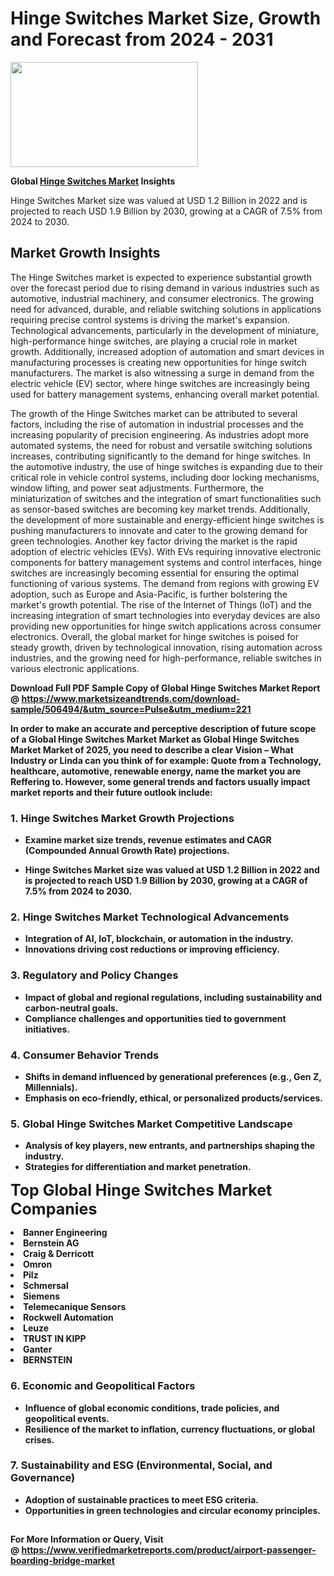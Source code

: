 <H1>Hinge Switches Market Size, Growth and Forecast from 2024 - 2031</H1><img class="aligncenter size-medium wp-image-584254" src="https://thirdeyenews.in/wp-content/uploads/2024/09/Global-Market-Research-300x168.jpeg" alt="" width="300" height="168" /><p><strong>Global&nbsp;<a href="https://www.marketsizeandtrends.com/download-sample/506494/&amp;utm_source=Pulse&amp;utm_medium=221">Hinge Switches Market</a> Insights</strong></p><p>Hinge Switches Market size was valued at USD 1.2 Billion in 2022 and is projected to reach USD 1.9 Billion by 2030, growing at a CAGR of 7.5% from 2024 to 2030.</p><p><h2>Market Growth Insights</h2> <p>The Hinge Switches market is expected to experience substantial growth over the forecast period due to rising demand in various industries such as automotive, industrial machinery, and consumer electronics. The growing need for advanced, durable, and reliable switching solutions in applications requiring precise control systems is driving the market's expansion. Technological advancements, particularly in the development of miniature, high-performance hinge switches, are playing a crucial role in market growth. Additionally, increased adoption of automation and smart devices in manufacturing processes is creating new opportunities for hinge switch manufacturers. The market is also witnessing a surge in demand from the electric vehicle (EV) sector, where hinge switches are increasingly being used for battery management systems, enhancing overall market potential.</p> <p><strong></strong></p> <p>The growth of the Hinge Switches market can be attributed to several factors, including the rise of automation in industrial processes and the increasing popularity of precision engineering. As industries adopt more automated systems, the need for robust and versatile switching solutions increases, contributing significantly to the demand for hinge switches. In the automotive industry, the use of hinge switches is expanding due to their critical role in vehicle control systems, including door locking mechanisms, window lifting, and power seat adjustments. Furthermore, the miniaturization of switches and the integration of smart functionalities such as sensor-based switches are becoming key market trends. Additionally, the development of more sustainable and energy-efficient hinge switches is pushing manufacturers to innovate and cater to the growing demand for green technologies. Another key factor driving the market is the rapid adoption of electric vehicles (EVs). With EVs requiring innovative electronic components for battery management systems and control interfaces, hinge switches are increasingly becoming essential for ensuring the optimal functioning of various systems. The demand from regions with growing EV adoption, such as Europe and Asia-Pacific, is further bolstering the market's growth potential. The rise of the Internet of Things (IoT) and the increasing integration of smart technologies into everyday devices are also providing new opportunities for hinge switch applications across consumer electronics. Overall, the global market for hinge switches is poised for steady growth, driven by technological innovation, rising automation across industries, and the growing need for high-performance, reliable switches in various electronic applications. <p><strong></p><p><span class=""><strong>Download Full PDF Sample Copy of Global Hinge Switches Market Report</strong> @ <a href="https://www.marketsizeandtrends.com/download-sample/506494/&amp;utm_source=Pulse&amp;utm_medium=221" target="_blank">https://www.marketsizeandtrends.com/download-sample/506494/&amp;utm_source=Pulse&amp;utm_medium=221</a></span></p><p>In order to make an accurate and perceptive description of future scope of a Global&nbsp;Hinge Switches Market Market as Global&nbsp;Hinge Switches Market Market of 2025, you need to describe a clear Vision &ndash; What Industry or Linda can you think of for example: Quote from a Technology, healthcare, automotive, renewable energy, name the market you are Reffering to. However, some general trends and factors usually impact market reports and their future outlook include:</p><h3>1.&nbsp;<strong>Hinge Switches Market Growth Projections</strong></h3><ul><li>Examine market size trends, revenue estimates and CAGR (Compounded Annual Growth Rate) projections.</li><li><p>Hinge Switches Market size was valued at USD 1.2 Billion in 2022 and is projected to reach USD 1.9 Billion by 2030, growing at a CAGR of 7.5% from 2024 to 2030.</p></li></ul><h3>2.&nbsp;<strong>Hinge Switches Market Technological Advancements</strong></h3><ul><li>Integration of AI, IoT, blockchain, or automation in the industry.</li><li>Innovations driving cost reductions or improving efficiency.</li></ul><h3>3.&nbsp;<strong>Regulatory and Policy Changes</strong></h3><ul><li>Impact of global and regional regulations, including sustainability and carbon-neutral goals.</li><li>Compliance challenges and opportunities tied to government initiatives.</li></ul><h3>4.&nbsp;<strong>Consumer Behavior Trends</strong></h3><ul><li>Shifts in demand influenced by generational preferences (e.g., Gen Z, Millennials).</li><li>Emphasis on eco-friendly, ethical, or personalized products/services.</li></ul><h3>5.&nbsp;<strong>Global Hinge Switches Market Competitive Landscape</strong></h3><ul><li>Analysis of key players, new entrants, and partnerships shaping the industry.</li><li>Strategies for differentiation and market penetration.</li></ul><p data-pm-slice="1 1 []"><span style="color: inherit; font-family: inherit; font-size: 25px;">Top Global Hinge Switches Market Companies</span></p><div class="" data-test-id=""><p><li>Banner Engineering</li><li> Bernstein AG</li><li> Craig & Derricott</li><li> Omron</li><li> Pilz</li><li> Schmersal</li><li> Siemens</li><li> Telemecanique Sensors</li><li> Rockwell Automation</li><li> Leuze</li><li> TRUST IN KIPP</li><li> Ganter</li><li> BERNSTEIN</li></p></div><h3>6.&nbsp;<strong>Economic and Geopolitical Factors</strong></h3><ul><li>Influence of global economic conditions, trade policies, and geopolitical events.</li><li>Resilience of the market to inflation, currency fluctuations, or global crises.</li></ul><h3>7.&nbsp;<strong>Sustainability and ESG (Environmental, Social, and Governance)</strong></h3><ul><li>Adoption of sustainable practices to meet ESG criteria.</li><li>Opportunities in green technologies and circular economy principles.</li></ul><h2><strong style="font-size: 14px;">For More Information or Query, Visit @&nbsp;</strong><a style="background-color: #ffffff; font-size: 14px;" href="https://www.marketsizeandtrends.com/report/hinge-switches-market/" target="_blank">https://www.verifiedmarketreports.com/product/airport-passenger-boarding-bridge-market</a></h2>
